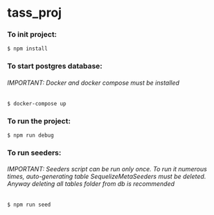 # tass_proj 
### To init project:
    $ npm install
### To start postgres database:
###### IMPORTANT: Docker and docker compose must be installed
    $ docker-compose up
### To run the project:
    $ npm run debug
### To run seeders:
###### IMPORTANT: Seeders script can be run only once. To run it numerous times, auto-generating table SequelizeMetaSeeders must be deleted. Anyway deleting all tables folder from db is recommended
    $ npm run seed
